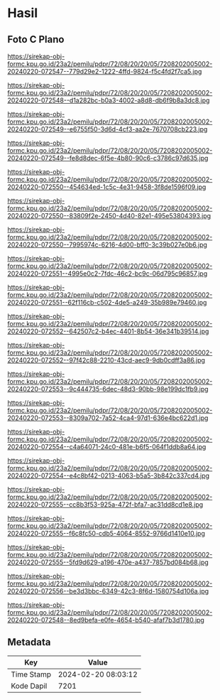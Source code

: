 # Hasil

## Foto C Plano

https://sirekap-obj-formc.kpu.go.id/23a2/pemilu/pdpr/72/08/20/20/05/7208202005002-20240220-072547--779d29e2-1222-4ffd-9824-f5c4fd2f7ca5.jpg

https://sirekap-obj-formc.kpu.go.id/23a2/pemilu/pdpr/72/08/20/20/05/7208202005002-20240220-072548--d1a282bc-b0a3-4002-a8d8-db6f9b8a3dc8.jpg

https://sirekap-obj-formc.kpu.go.id/23a2/pemilu/pdpr/72/08/20/20/05/7208202005002-20240220-072549--e6755f50-3d6d-4cf3-aa2e-7670708cb223.jpg

https://sirekap-obj-formc.kpu.go.id/23a2/pemilu/pdpr/72/08/20/20/05/7208202005002-20240220-072549--fe8d8dec-6f5e-4b80-90c6-c3786c97d635.jpg

https://sirekap-obj-formc.kpu.go.id/23a2/pemilu/pdpr/72/08/20/20/05/7208202005002-20240220-072550--454634ed-1c5c-4e31-9458-3f8de1596f09.jpg

https://sirekap-obj-formc.kpu.go.id/23a2/pemilu/pdpr/72/08/20/20/05/7208202005002-20240220-072550--83809f2e-2450-4d40-82e1-495e53804393.jpg

https://sirekap-obj-formc.kpu.go.id/23a2/pemilu/pdpr/72/08/20/20/05/7208202005002-20240220-072550--7995974c-6216-4d00-bff0-3c39b027e0b6.jpg

https://sirekap-obj-formc.kpu.go.id/23a2/pemilu/pdpr/72/08/20/20/05/7208202005002-20240220-072551--4995e0c2-7fdc-46c2-bc9c-06d795c96857.jpg

https://sirekap-obj-formc.kpu.go.id/23a2/pemilu/pdpr/72/08/20/20/05/7208202005002-20240220-072551--62f116cb-c502-4de5-a249-35b989e79460.jpg

https://sirekap-obj-formc.kpu.go.id/23a2/pemilu/pdpr/72/08/20/20/05/7208202005002-20240220-072552--642507c2-b4ec-4401-8b54-36e341b39514.jpg

https://sirekap-obj-formc.kpu.go.id/23a2/pemilu/pdpr/72/08/20/20/05/7208202005002-20240220-072552--97f42c88-2210-43cd-aec9-9db0cdff3a86.jpg

https://sirekap-obj-formc.kpu.go.id/23a2/pemilu/pdpr/72/08/20/20/05/7208202005002-20240220-072553--9c444735-6dec-48d3-90bb-98e199dc1fb9.jpg

https://sirekap-obj-formc.kpu.go.id/23a2/pemilu/pdpr/72/08/20/20/05/7208202005002-20240220-072553--8309a702-7a52-4ca4-97d1-636e4bc622d1.jpg

https://sirekap-obj-formc.kpu.go.id/23a2/pemilu/pdpr/72/08/20/20/05/7208202005002-20240220-072554--c4a64071-24c0-481e-b6f5-064f1ddb8a64.jpg

https://sirekap-obj-formc.kpu.go.id/23a2/pemilu/pdpr/72/08/20/20/05/7208202005002-20240220-072554--e4c8bf42-0213-4063-b5a5-3b842c337cd4.jpg

https://sirekap-obj-formc.kpu.go.id/23a2/pemilu/pdpr/72/08/20/20/05/7208202005002-20240220-072555--cc8b3f53-925a-472f-bfa7-ac31dd8cd1e8.jpg

https://sirekap-obj-formc.kpu.go.id/23a2/pemilu/pdpr/72/08/20/20/05/7208202005002-20240220-072555--f6c8fc50-cdb5-4064-8552-9766d1410e10.jpg

https://sirekap-obj-formc.kpu.go.id/23a2/pemilu/pdpr/72/08/20/20/05/7208202005002-20240220-072555--5fd9d629-a196-470e-a437-7857bd084b68.jpg

https://sirekap-obj-formc.kpu.go.id/23a2/pemilu/pdpr/72/08/20/20/05/7208202005002-20240220-072556--be3d3bbc-6349-42c3-8f6d-1580754d106a.jpg

https://sirekap-obj-formc.kpu.go.id/23a2/pemilu/pdpr/72/08/20/20/05/7208202005002-20240220-072548--8ed9befa-e0fe-4654-b540-afaf7b3d1780.jpg


## Metadata

| Key        | Value               |
| ---------- | ------------------- |
| Time Stamp | 2024-02-20 08:03:12 |
| Kode Dapil | 7201                |



